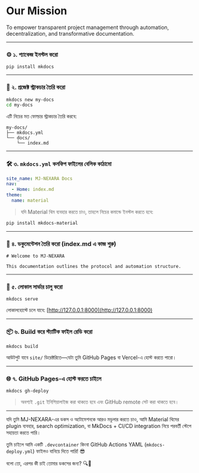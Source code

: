 # Our Mission

To empower transparent project management through automation, decentralization, and transformative documentation.

---

### ⚙️ ১. প্যাকেজ ইনস্টল করো
```
pip install mkdocs
```

---

### 📁 ২. প্রজেক্ট স্ট্রাকচার তৈরি করো
```bash
mkdocs new my-docs
cd my-docs
```

এটি নিচের মত ফোল্ডার স্ট্রাকচার তৈরি করবে:
```
my-docs/
├── mkdocs.yml
└── docs/
    └── index.md
```

---

### 🛠️ ৩. `mkdocs.yml` কনফিগ ফাইলের বেসিক কাঠামো
```yaml
site_name: MJ-NEXARA Docs
nav:
  - Home: index.md
theme:
  name: material
```

> যদি Material থিম ব্যবহার করতে চাও, তাহলে নিচের কমান্ডে ইনস্টল করতে হবে:
```bash
pip install mkdocs-material
```

---

### 📄 ৪. ডকুমেন্টেশন তৈরি করো (index.md এ কাজ শুরু)
```
# Welcome to MJ-NEXARA

This documentation outlines the protocol and automation structure.
```

---

### 🚀 ৫. লোকাল সার্ভার চালু করো
```
mkdocs serve
```
লোকালহোস্টে চলে যাবে: [http://127.0.0.1:8000](http://127.0.0.1:8000)

---

### 📦 ৬. Build করে স্ট্যাটিক ফাইল রেডি করো
```
mkdocs build
```
আউটপুট যাবে `site/` ডিরেক্টরিতে—যেটা তুমি GitHub Pages বা Vercel-এ হোস্ট করতে পারো।

---

### 🌐 ৭. GitHub Pages-এ হোস্ট করতে চাইলে
```
mkdocs gh-deploy
```

> অবশ্যই `.git` ইনিশিয়ালাইজ করা থাকতে হবে এবং GitHub remote সেট করা থাকতে হবে।

---

যদি তুমি MJ-NEXARA-এর ডকস ও অটোমেশনকে আরও মডুলার করতে চাও, আমি Material থিমের plugin ব্যবহার, search optimization, বা MkDocs + CI/CD integration নিয়ে পরবর্তী স্টেপে সহায়তা করতে পারি।

তুমি চাইলে আমি একটি `.devcontainer` কিংবা GitHub Actions YAML (`mkdocs-deploy.yml`) ফাইলও বানিয়ে দিতে পারি! 😎

বলো তো, এরপর কী চাই তোমার ডকসের জন্য? 🔍📘

